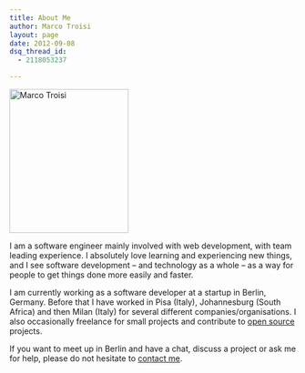 ```yaml
---
title: About Me
author: Marco Troisi
layout: page
date: 2012-09-08
dsq_thread_id:
  - 2118053237

---
```

[<img class="alignright  wp-image-472" src="http://www.marcotroisi.com/wp-content/uploads/2012/09/myself.jpg" alt="Marco Troisi" width="209" height="253" />][1]
  
I am a software engineer mainly involved with web development, with team leading experience. I absolutely love learning and experiencing new things, and I see software development &#8211; and technology as a whole &#8211; as a way for people to get things done more easily and faster.

I am currently working as a software developer at a startup in Berlin, Germany. Before that I have worked in Pisa (Italy), Johannesburg (South Africa) and then Milan (Italy) for several different companies/organisations. I also occasionally freelance for small projects and contribute to [open source][2] projects.

If you want to meet up in Berlin and have a chat, discuss a project or ask me for help, please do not hesitate to [contact me][3].

 [1]: http://www.marcotroisi.com/wp-content/uploads/2012/09/myself.jpg
 [2]: https://github.com/marcotroisi
 [3]: http://www.marcotroisi.com/contact/ "Contact"
